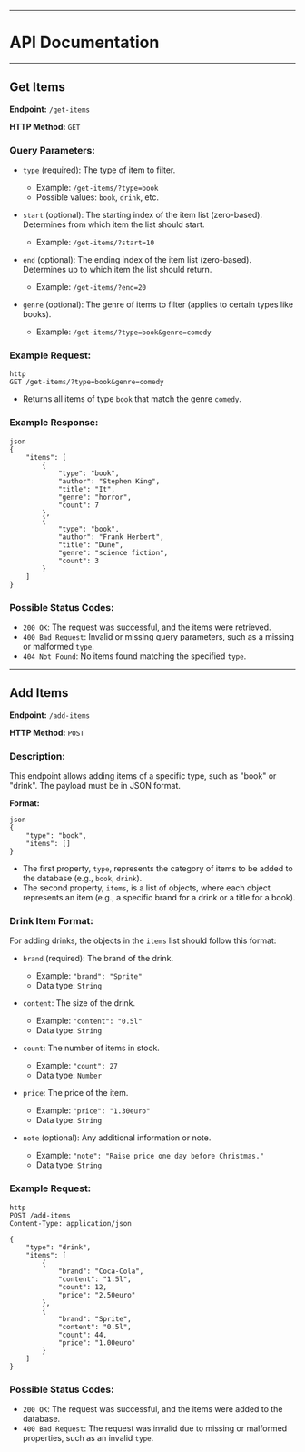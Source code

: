 ***

# API Documentation

***

## Get Items

**Endpoint:** `/get-items`

**HTTP Method:** `GET`

### Query Parameters:

* `type` (required): The type of item to filter.

  * Example: `/get-items/?type=book`
  * Possible values: `book`, `drink`, etc.

* `start` (optional): The starting index of the item list (zero-based). Determines from which item the list should start.
  * Example: `/get-items/?start=10`

* `end` (optional): The ending index of the item list (zero-based). Determines up to which item the list should return.
  * Example: `/get-items/?end=20`

* `genre` (optional): The genre of items to filter (applies to certain types like books).
  * Example: `/get-items/?type=book&genre=comedy`

### Example Request:

```
http
GET /get-items/?type=book&genre=comedy
```

* Returns all items of type `book` that match the genre `comedy`.

### Example Response:

```
json
{
    "items": [
        {
            "type": "book",
            "author": "Stephen King",
            "title": "It",
            "genre": "horror",
            "count": 7
        },
        {
            "type": "book",
            "author": "Frank Herbert",
            "title": "Dune",
            "genre": "science fiction",
            "count": 3
        }
    ]
}
```

### Possible Status Codes:

* `200 OK`: The request was successful, and the items were retrieved.
* `400 Bad Request`: Invalid or missing query parameters, such as a missing or malformed `type`.
* `404 Not Found`: No items found matching the specified `type`.

***

## Add Items

**Endpoint:** `/add-items`

**HTTP Method:** `POST`

### Description:

This endpoint allows adding items of a specific type, such as "book" or "drink". The payload must be in JSON format.

**Format:**

```
json
{
    "type": "book",
    "items": []
}
```

* The first property, `type`, represents the category of items to be added to the database (e.g., `book`, `drink`).
* The second property, `items`, is a list of objects, where each object represents an item (e.g., a specific brand for a drink or a title for a book).

### Drink Item Format:

For adding drinks, the objects in the `items` list should follow this format:

* `brand` (required): The brand of the drink.

  * Example: `"brand": "Sprite"`
  * Data type: `String`

* `content`: The size of the drink.

  * Example: `"content": "0.5l"`
  * Data type: `String`

* `count`: The number of items in stock.

  * Example: `"count": 27`
  * Data type: `Number`

* `price`: The price of the item.

  * Example: `"price": "1.30euro"`
  * Data type: `String`

* `note` (optional): Any additional information or note.

  * Example: `"note": "Raise price one day before Christmas."`
  * Data type: `String`

### Example Request:

```
http
POST /add-items
Content-Type: application/json

{
    "type": "drink",
    "items": [
        {
            "brand": "Coca-Cola",
            "content": "1.5l",
            "count": 12,
            "price": "2.50euro"
        },
        {
            "brand": "Sprite",
            "content": "0.5l",
            "count": 44,
            "price": "1.00euro"
        }
    ]
}
```

### Possible Status Codes:

* `200 OK`: The request was successful, and the items were added to the database.
* `400 Bad Request`: The request was invalid due to missing or malformed properties, such as an invalid `type`.
